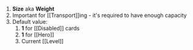 1. **Size** aka **Weight**
2. Important for [[Transport]]ing - it's required to have enough capacity
3. Default value:
	1. **1** for [[Disabled]] cards
	2. **1** for [[Hero]]
	3. Current [[Level]]
